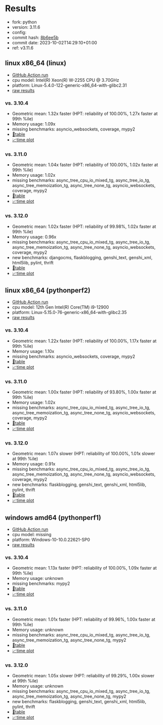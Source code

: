 # Results

- fork: python
- version: 3.11.6
- config: 
- commit hash: [8b6ee5b](https://github.com/python/cpython/commit/8b6ee5b)
- commit date: 2023-10-02T14:29:10+01:00
- ref: v3.11.6

## linux x86_64 (linux)

- [GitHub Action run](https://github.com/faster-cpython/benchmarking/actions/runs/6411052916)
- cpu model: Intel(R) Xeon(R) W-2255 CPU @ 3.70GHz
- platform: Linux-5.4.0-122-generic-x86_64-with-glibc2.31
- [raw results](bm-20231002-linux-x86_64-python-v3.11.6-3.11.6-8b6ee5b.json)

### vs. 3.10.4

- Geometric mean: 1.32x faster (HPT: reliability of 100.00%, 1.27x faster at 99th %ile)
- Memory usage: 1.09x
- missing benchmarks: asyncio_websockets, coverage, mypy2
- [📄table](bm-20231002-linux-x86_64-python-v3.11.6-3.11.6-8b6ee5b-vs-3.10.4.md)
- [📈time plot](bm-20231002-linux-x86_64-python-v3.11.6-3.11.6-8b6ee5b-vs-3.10.4.png)

### vs. 3.11.0

- Geometric mean: 1.04x faster (HPT: reliability of 100.00%, 1.02x faster at 99th %ile)
- Memory usage: 1.02x
- missing benchmarks: async_tree_cpu_io_mixed_tg, async_tree_io_tg, async_tree_memoization_tg, async_tree_none_tg, asyncio_websockets, coverage, mypy2
- [📄table](bm-20231002-linux-x86_64-python-v3.11.6-3.11.6-8b6ee5b-vs-3.11.0.md)
- [📈time plot](bm-20231002-linux-x86_64-python-v3.11.6-3.11.6-8b6ee5b-vs-3.11.0.png)

### vs. 3.12.0

- Geometric mean: 1.02x faster (HPT: reliability of 99.98%, 1.02x faster at 99th %ile)
- Memory usage: 0.96x
- missing benchmarks: async_tree_cpu_io_mixed_tg, async_tree_io_tg, async_tree_memoization_tg, async_tree_none_tg, asyncio_websockets, coverage, mypy2
- new benchmarks: djangocms, flaskblogging, genshi_text, genshi_xml, html5lib, pylint, thrift
- [📄table](bm-20231002-linux-x86_64-python-v3.11.6-3.11.6-8b6ee5b-vs-3.12.0.md)
- [📈time plot](bm-20231002-linux-x86_64-python-v3.11.6-3.11.6-8b6ee5b-vs-3.12.0.png)

## linux x86_64 (pythonperf2)

- [GitHub Action run](https://github.com/faster-cpython/benchmarking/actions/runs/6411052916)
- cpu model: 12th Gen Intel(R) Core(TM) i9-12900
- platform: Linux-5.15.0-76-generic-x86_64-with-glibc2.35
- [raw results](bm-20231002-pythonperf2-x86_64-python-v3.11.6-3.11.6-8b6ee5b.json)

### vs. 3.10.4

- Geometric mean: 1.22x faster (HPT: reliability of 100.00%, 1.17x faster at 99th %ile)
- Memory usage: 1.10x
- missing benchmarks: asyncio_websockets, coverage, mypy2
- [📄table](bm-20231002-pythonperf2-x86_64-python-v3.11.6-3.11.6-8b6ee5b-vs-3.10.4.md)
- [📈time plot](bm-20231002-pythonperf2-x86_64-python-v3.11.6-3.11.6-8b6ee5b-vs-3.10.4.png)

### vs. 3.11.0

- Geometric mean: 1.00x faster (HPT: reliability of 93.80%, 1.00x faster at 99th %ile)
- Memory usage: 1.02x
- missing benchmarks: async_tree_cpu_io_mixed_tg, async_tree_io_tg, async_tree_memoization_tg, async_tree_none_tg, asyncio_websockets, coverage, mypy2
- [📄table](bm-20231002-pythonperf2-x86_64-python-v3.11.6-3.11.6-8b6ee5b-vs-3.11.0.md)
- [📈time plot](bm-20231002-pythonperf2-x86_64-python-v3.11.6-3.11.6-8b6ee5b-vs-3.11.0.png)

### vs. 3.12.0

- Geometric mean: 1.07x slower (HPT: reliability of 100.00%, 1.01x slower at 99th %ile)
- Memory usage: 0.91x
- missing benchmarks: async_tree_cpu_io_mixed_tg, async_tree_io_tg, async_tree_memoization_tg, async_tree_none_tg, asyncio_websockets, coverage, mypy2
- new benchmarks: flaskblogging, genshi_text, genshi_xml, html5lib, pylint, thrift
- [📄table](bm-20231002-pythonperf2-x86_64-python-v3.11.6-3.11.6-8b6ee5b-vs-3.12.0.md)
- [📈time plot](bm-20231002-pythonperf2-x86_64-python-v3.11.6-3.11.6-8b6ee5b-vs-3.12.0.png)

## windows amd64 (pythonperf1)

- [GitHub Action run](https://github.com/faster-cpython/benchmarking/actions/runs/6411052916)
- cpu model: missing
- platform: Windows-10-10.0.22621-SP0
- [raw results](bm-20231002-pythonperf1-amd64-python-v3.11.6-3.11.6-8b6ee5b.json)

### vs. 3.10.4

- Geometric mean: 1.13x faster (HPT: reliability of 100.00%, 1.09x faster at 99th %ile)
- Memory usage: unknown
- missing benchmarks: mypy2
- [📄table](bm-20231002-pythonperf1-amd64-python-v3.11.6-3.11.6-8b6ee5b-vs-3.10.4.md)
- [📈time plot](bm-20231002-pythonperf1-amd64-python-v3.11.6-3.11.6-8b6ee5b-vs-3.10.4.png)

### vs. 3.11.0

- Geometric mean: 1.01x faster (HPT: reliability of 99.96%, 1.00x faster at 99th %ile)
- Memory usage: unknown
- missing benchmarks: async_tree_cpu_io_mixed_tg, async_tree_io_tg, async_tree_memoization_tg, async_tree_none_tg, mypy2
- [📄table](bm-20231002-pythonperf1-amd64-python-v3.11.6-3.11.6-8b6ee5b-vs-3.11.0.md)
- [📈time plot](bm-20231002-pythonperf1-amd64-python-v3.11.6-3.11.6-8b6ee5b-vs-3.11.0.png)

### vs. 3.12.0

- Geometric mean: 1.05x slower (HPT: reliability of 99.29%, 1.00x slower at 99th %ile)
- Memory usage: unknown
- missing benchmarks: async_tree_cpu_io_mixed_tg, async_tree_io_tg, async_tree_memoization_tg, async_tree_none_tg, mypy2
- new benchmarks: flaskblogging, genshi_text, genshi_xml, html5lib, pylint, thrift
- [📄table](bm-20231002-pythonperf1-amd64-python-v3.11.6-3.11.6-8b6ee5b-vs-3.12.0.md)
- [📈time plot](bm-20231002-pythonperf1-amd64-python-v3.11.6-3.11.6-8b6ee5b-vs-3.12.0.png)

